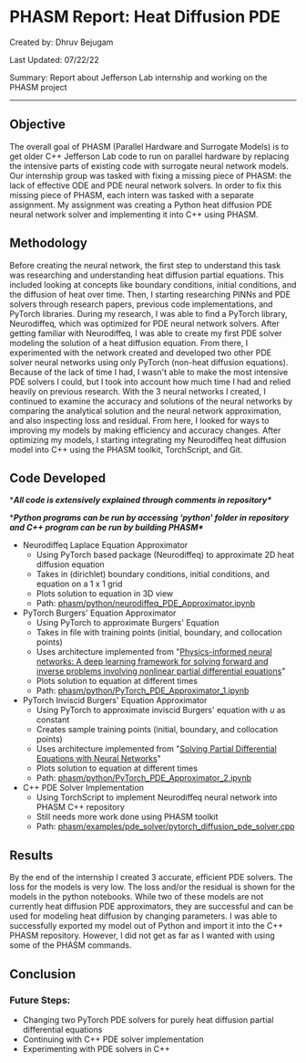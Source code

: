 ﻿# PHASM Report: Heat Diffusion PDE
Created by: Dhruv Bejugam

Last Updated: 07/22/22

Summary: Report about Jefferson Lab internship and working on the PHASM project

---
##  Objective
The overall goal of PHASM (Parallel Hardware and Surrogate Models) is to get older C++ Jefferson Lab code to run on parallel hardware by replacing the intensive parts of existing code with surrogate neural network models. Our internship group was tasked with fixing a missing piece of PHASM: the lack of effective ODE and PDE neural network solvers. In order to fix this missing piece of PHASM, each intern was tasked with a separate assignment. My assignment was creating a Python heat diffusion PDE neural network solver and implementing it into C++ using PHASM. 

##  Methodology
Before creating the neural network, the first step to understand this task was researching and understanding heat diffusion partial equations. This included looking at concepts like boundary conditions, initial conditions, and the diffusion of heat over time. Then, I starting researching PINNs and PDE solvers through research papers, previous code implementations, and PyTorch libraries. During my research, I was able to find a PyTorch library, Neurodiffeq, which was optimized for PDE neural network solvers. After getting familiar with Neurodiffeq, I was able to create my first PDE solver modeling the solution of a heat diffusion equation. From there, I experimented with the network created and developed two other PDE solver neural networks using only PyTorch (non-heat diffusion equations). Because of the lack of time I had, I wasn't able to make the most intensive PDE solvers I could, but I took into account how much time I had and relied heavily on previous research. With the 3 neural networks I created, I continued to examine the accuracy and solutions of the neural networks by comparing the analytical solution and the neural network approximation, and also inspecting loss and residual. From here, I looked for ways to improving my models by making efficiency and accuracy changes. After optimizing my models, I starting integrating my Neurodiffeq heat diffusion model into C++ using the PHASM toolkit, TorchScript, and Git. 

## Code Developed
 ****All code is extensively explained through comments in repository\****
 
****Python programs can be run by accessing 'python' folder in repository and C++ program can be run by building PHASM\****

- Neurodiffeq Laplace Equation Approximator
	- Using PyTorch based package (Neurodiffeq) to approximate 2D heat diffusion equation
	- Takes in (dirichlet) boundary conditions, initial conditions, and equation on a 1 x 1 grid
	- Plots solution to equation in 3D view
	- Path: [phasm/python/neurodiffeq_PDE_Approximator.ipynb](https://github.com/nathanwbrei/phasm/blob/main/python/neurodiffeq_PDE_Approximator.ipynb)
- PyTorch Burgers' Equation Approximator
	- Using PyTorch to approximate Burgers' Equation
	- Takes in file with training points (initial, boundary, and collocation points)
	- Uses architecture implemented from "[Physics-informed neural networks: A deep learning framework for solving forward and inverse problems involving nonlinear partial differential equations](https://www.sciencedirect.com/science/article/pii/S0021999118307125)"
	- Plots solution to equation at different times
	- Path: [phasm/python/PyTorch_PDE_Approximator_1.ipynb](https://github.com/nathanwbrei/phasm/blob/main/python/PyTorch_PDE_Approximator_1.ipynb)
- PyTorch Inviscid Burgers' Equation Approximator
	- Using PyTorch to approximate inviscid Burgers' equation with *u* as constant
	- Creates sample training points (initial, boundary, and collocation points)
	- Uses architecture implemented from "[Solving Partial Differential Equations with Neural Networks](https://arxiv.org/abs/1912.04737)"
	- Plots solution to equation at different times
	- Path: [phasm/python/PyTorch_PDE_Approximator_2.ipynb](https://github.com/nathanwbrei/phasm/blob/main/python/PyTorch_PDE_Approximator_2.ipynb)
- C++ PDE Solver Implementation 
	- Using TorchScript to implement Neurodiffeq neural network into PHASM C++ repository
	- Still needs more work done using PHASM toolkit 
	- Path: [phasm/examples/pde_solver/pytorch_diffusion_pde_solver.cpp](https://github.com/nathanwbrei/phasm/blob/main/examples/pde_solver/pytorch_diffusion_pde_solver.cpp)
 

##  Results
By the end of the internship I created 3 accurate, efficient PDE solvers. The loss for the models is very low. The loss and/or the residual is shown for the models in the python notebooks. While two of these models are not currently heat diffusion PDE approximators, they are successful and can be used for modeling heat diffusion by changing parameters. I was able to successfully exported my model out of Python and import it into the C++ PHASM repository. However, I did not get as far as I wanted with using some of the PHASM commands.

##  Conclusion
### Future Steps:
- Changing two PyTorch PDE solvers for purely heat diffusion partial differential equations
- Continuing with C++ PDE solver implementation
- Experimenting with PDE solvers in C++

